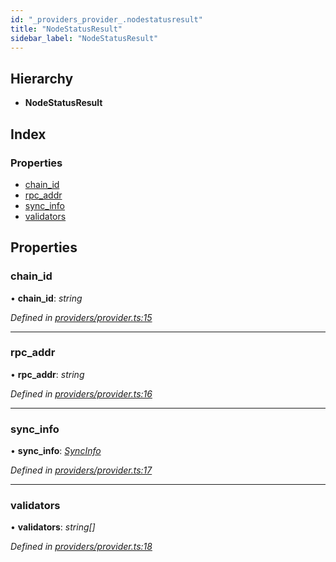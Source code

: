 ```yaml
---
id: "_providers_provider_.nodestatusresult"
title: "NodeStatusResult"
sidebar_label: "NodeStatusResult"
---
```


## Hierarchy

* **NodeStatusResult**

## Index

### Properties

* [chain_id](_providers_provider_.nodestatusresult.md#chain_id)
* [rpc_addr](_providers_provider_.nodestatusresult.md#rpc_addr)
* [sync_info](_providers_provider_.nodestatusresult.md#sync_info)
* [validators](_providers_provider_.nodestatusresult.md#validators)

## Properties

###  chain_id

• **chain_id**: *string*

*Defined in [providers/provider.ts:15](https://github.com/nearprotocol/nearlib/blob/5640fe9/src.ts/providers/provider.ts#L15)*

___

###  rpc_addr

• **rpc_addr**: *string*

*Defined in [providers/provider.ts:16](https://github.com/nearprotocol/nearlib/blob/5640fe9/src.ts/providers/provider.ts#L16)*

___

###  sync_info

• **sync_info**: *[SyncInfo](_providers_provider_.syncinfo.md)*

*Defined in [providers/provider.ts:17](https://github.com/nearprotocol/nearlib/blob/5640fe9/src.ts/providers/provider.ts#L17)*

___

###  validators

• **validators**: *string[]*

*Defined in [providers/provider.ts:18](https://github.com/nearprotocol/nearlib/blob/5640fe9/src.ts/providers/provider.ts#L18)*
